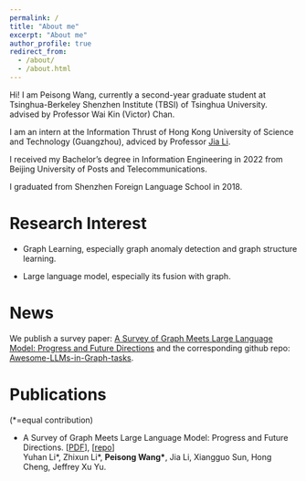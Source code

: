 ```yaml
---
permalink: /
title: "About me"
excerpt: "About me"
author_profile: true
redirect_from: 
  - /about/
  - /about.html
---
```


Hi! I am Peisong Wang, currently a second-year graduate student at Tsinghua-Berkeley Shenzhen Institute (TBSI) of Tsinghua University.  advised by Professor Wai Kin (Victor) Chan.

I am an intern at the Information Thrust of Hong Kong University of Science and Technology (Guangzhou), adviced by Professor [Jia Li](https://sites.google.com/view/lijia). 

I received my Bachelor’s degree in Information Engineering in 2022 from Beijing University of Posts and Telecommunications. 

I graduated from Shenzhen Foreign Language School in 2018.

Research Interest
======
* Graph Learning, especially graph anomaly detection and graph structure learning.<br>

* Large language model, especially its fusion with graph.

News
======
We publish a survey paper: [A Survey of Graph Meets Large Language Model: Progress and Future Directions](https://arxiv.org/abs/2311.12399) and the corresponding github repo: [Awesome-LLMs-in-Graph-tasks](https://github.com/yhLeeee/Awesome-LLMs-in-Graph-tasks).

Publications
======
(*=equal contribution)
* A Survey of Graph Meets Large Language Model: Progress and Future Directions. [[PDF](https://arxiv.org/pdf/2311.12399.pdf)], [[repo](https://github.com/yhLeeee/Awesome-LLMs-in-Graph-tasks)] <br>
Yuhan Li\*, Zhixun Li\*, **Peisong Wang\***, Jia Li, Xiangguo Sun, Hong Cheng, Jeffrey Xu Yu. <br>